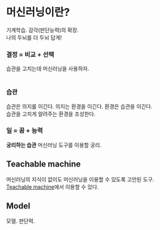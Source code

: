 # 머신러닝이란?
기계학습. 감각(판단능력)의 확장. <br/>
나의 두뇌를 더 두뇌 답게!
<br/>

### 결정 = 비교 + 선택
습관을 고치는데 머신러닝을 사용하자. <br/>
<br/>

### 습관
습관은 의지를 이긴다. 의지는 환경을 이긴다. 환경은 습관을 이긴다. <br/>
습관을 고치게 알려주는 환경을 조성한다.

### 일 = 꿈 + 능력
**궁리하는 습관** 머신러닝 도구를 이용할 궁리.

## Teachable machine
머신러닝의 지식이 없이도 머신러닝을 이용할 수 있도록 고안된 도구. <br/>
[Teachable machine](teachablemachine.withgoogle.com)에서 이용할 수 있다.

## Model
모델. 판단력.
